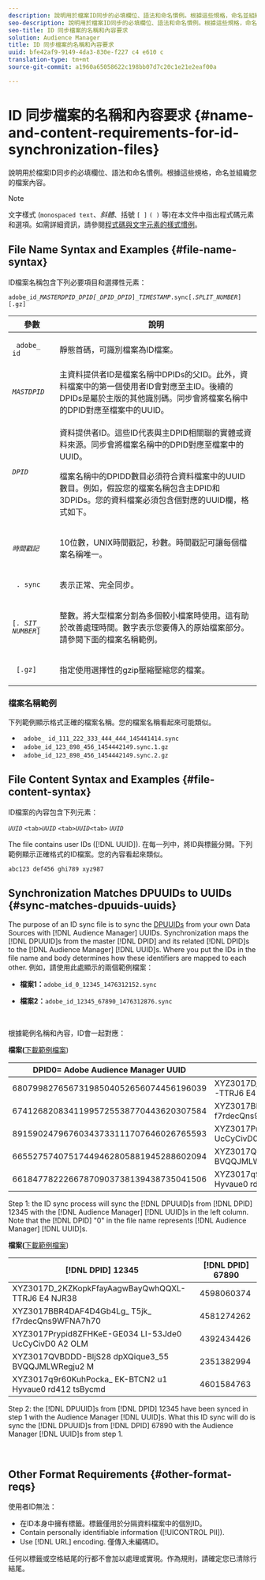 ```yaml
---
description: 說明用於檔案ID同步的必填欄位、語法和命名慣例。根據這些規格，命名並組織您的檔案內容。
seo-description: 說明用於檔案ID同步的必填欄位、語法和命名慣例。根據這些規格，命名並組織您的檔案內容。
seo-title: ID 同步檔案的名稱和內容要求
solution: Audience Manager
title: ID 同步檔案的名稱和內容要求
uuid: bfe42af9-9149-4da3-830e-f227 c4 e610 c
translation-type: tm+mt
source-git-commit: a1960a65058622c198bb07d7c20c1e21e2eaf00a

---
```



# ID 同步檔案的名稱和內容要求 {#name-and-content-requirements-for-id-synchronization-files}

說明用於檔案ID同步的必填欄位、語法和命名慣例。根據這些規格，命名並組織您的檔案內容。

>[!NOTE]
>
>文字樣式 (`monospaced text`、*斜體*、括號 `[ ]` `( )` 等)在本文件中指出程式碼元素和選項。如需詳細資訊，請參閱[程式碼與文字元素的樣式慣例](../../../reference/code-style-elements.md)。

## File Name Syntax and Examples {#file-name-syntax}

<!-- c_file_based_id_sync.xml -->

ID檔案名稱包含下列必要項目和選擇性元素：

`adobe_id_`*`MASTERDPID_DPID[_DPID_DPID`*`]_`*`TIMESTAMP`*`.sync[.`*`SPLIT_NUMBER`*`][.gz]`

<table id="table_727A465D7C38419CA0750EF32DEDA2FD"> 
 <thead> 
  <tr> 
   <th colname="col1" class="entry"> 參數 </th> 
   <th colname="col2" class="entry"> 說明 </th> 
  </tr> 
 </thead>
 <tbody> 
  <tr> 
   <td colname="col1"> <p> <code> adobe_ id</code> </p> </td> 
   <td colname="col2"> <p>靜態首碼，可識別檔案為ID檔案。 </p> </td> 
  </tr> 
  <tr> 
   <td colname="col1"><code><i>MASTDPID</i></code> </td> 
   <td colname="col2"> 主資料提供者ID是檔案名稱中DPIDs的父ID。此外，資料檔案中的第一個使用者ID會對應至主ID。後續的DPIDs是屬於主版的其他識別碼。同步會將檔案名稱中的DPID對應至檔案中的UUID。 </td> 
  </tr> 
  <tr> 
   <td colname="col1"> <p> <code><i>DPID</i></code> </p> </td> 
   <td colname="col2"> <p>資料提供者ID。這些ID代表與主DPID相關聯的實體或資料來源。同步會將檔案名稱中的DPID對應至檔案中的UUID。 </p> <p>檔案名稱中的DPIDD數目必須符合資料檔案中的UUID數目。例如，假設您的檔案名稱包含主DPID和3DPIDs。您的資料檔案必須包含個對應的UUID欄，格式如下。 </p> </td> 
  </tr> 
  <tr> 
   <td colname="col1"><code><i>時間戳記</i></code> </td> 
   <td colname="col2"> <p>10位數，UNIX時間戳記，秒數。時間戳記可讓每個檔案名稱唯一。 </p> </td> 
  </tr> 
  <tr> 
   <td colname="col1"> <p> <code> . sync</code> </p> </td> 
   <td colname="col2"> <p>表示正常、完全同步。 </p> </td> 
  </tr> 
  <tr> 
   <td colname="col1"> <p> <code>[<i>. SIT_ NUMBER</i>]</code> </p> </td> 
   <td colname="col2"> <p>整數。將大型檔案分割為多個較小檔案時使用。這有助於改善處理時間。數字表示您要傳入的原始檔案部分。請參閱下面的檔案名稱範例。 </p> </td> 
  </tr> 
  <tr> 
   <td colname="col1"> <p> <code> [.gz]</code> </p> </td> 
   <td colname="col2"> <p>指定使用選擇性的gzip壓縮壓縮您的檔案。 </p> </td> 
  </tr> 
 </tbody> 
</table>

### 檔案名稱範例

下列範例顯示格式正確的檔案名稱。您的檔案名稱看起來可能類似。

<ul class="simplelist"> 
 <li> <code> adobe_ id_111_222_333_444_444_145441414.sync</code> </li> 
 <li> <code> adobe_id_123_898_456_1454442149.sync.1.gz</code> </li> 
 <li> <code> adobe_id_123_898_456_1454442149.sync.2.gz</code> </li> 
</ul>

## File Content Syntax and Examples {#file-content-syntax}

ID檔案的內容包含下列元素：

*`UUID`* `<tab>`*`UUID`* `<tab>`*`UUID`*`<tab>` *`UUID`*

The file contains user IDs ([!DNL UUID]). 在每一列中，將ID與標籤分開。下列範例顯示正確格式的ID檔案。您的內容看起來類似。

```
abc123 def456 ghi789 xyz987
```

## Synchronization Matches DPUUIDs to UUIDs {#sync-matches-dpuuids-uuids}

The purpose of an ID sync file is to sync the [DPUUIDs](../../../reference/ids-in-aam.md) from your own Data Sources with [!DNL Audience Manager] UUIDs. Synchronization maps the [!DNL DPUUID]s from the master [!DNL DPID] and its related [!DNL DPID]s to the [!DNL Audience Manager] [!DNL UUID]s. Where you put the IDs in the file name and body determines how these identifiers are mapped to each other. 例如，請使用此處顯示的兩個範例檔案：

* **檔案1：**`adobe_id_0_12345_1476312152.sync`

* **檔案2：**`adobe_id_12345_67890_1476312876.sync`

<br/>

根據範例名稱和內容，ID會一起對應：

**檔案(**[下載範例檔案](assets/adobe_id_0_12345_1476312152.sync))

| DPID0= Adobe Audience Manager UUID | DPID12345 |
|---|---|
| 68079982765673198504052656074456196039 | XYZ3017D_2KZKopkFfayAagwBayQwhQQXL-TTRJ6 E4 NJR38 |
| 67412682083411995725538770443620307584 | XYZ3017BBR4DAF4D4Gb4Lg_ T5jk_ f7rdecQns9WFNA7h70 |
| 89159024796760343733111707646026765593 | XYZ3017Prypid8ZFHKeE-GE034 LI-53Jde0 UcCyCivD0 A2 OLM |
| 66552757407517449462805881945288602094 | XYZ3017QVBDDD-BljS28 dpXQique3_55 BVQQJMLWRegju2 M |
| 66184778222667870903738139438735041506 | XYZ3017q9r60KuhPocka_ EK-BTCN2 u1 Hyvaue0 rd412 tsBycmd |

Step 1: the ID sync process will sync the [!DNL DPUUID]s from [!DNL DPID] 12345 with the [!DNL Audience Manager] [!DNL UUID]s in the left column. Note that the [!DNL DPID] &quot;0&quot; in the file name represents [!DNL Audience Manager] [!DNL UUID]s.
<br/>

**檔案(**[下載範例檔案](assets/adobe_id_12345_67890_1477846458.sync))

| [!DNL DPID] 12345 | [!DNL DPID] 67890 |
|---|---|
| XYZ3017D_2KZKopkFfayAagwBayQwhQQXL-TTRJ6 E4 NJR38 | 4598060374 |
| XYZ3017BBR4DAF4D4Gb4Lg_ T5jk_ f7rdecQns9WFNA7h70 | 4581274262 |
| XYZ3017Prypid8ZFHKeE-GE034 LI-53Jde0 UcCyCivD0 A2 OLM | 4392434426 |
| XYZ3017QVBDDD-BljS28 dpXQique3_55 BVQQJMLWRegju2 M | 2351382994 |
| XYZ3017q9r60KuhPocka_ EK-BTCN2 u1 Hyvaue0 rd412 tsBycmd | 4601584763 |

Step 2: the [!DNL DPUUID]s from [!DNL DPID] 12345 have been synced in step 1 with the Audience Manager [!DNL UUID]s. What this ID sync will do is sync the [!DNL DPUUID]s from [!DNL DPID] 67890 with the Audience Manager [!DNL UUID]s from step 1.

<br/>

## Other Format Requirements {#other-format-reqs}

使用者ID無法：

* 在ID本身中擁有標籤。標籤僅用於分隔資料檔案中的個別ID。
* Contain personally identifiable information ([!UICONTROL PII]).
* Use [!DNL URL] encoding. 僅傳入未編碼ID。

任何以標籤或空格結尾的行都不會加以處理或實現。作為規則，請確定您已清除行結尾。